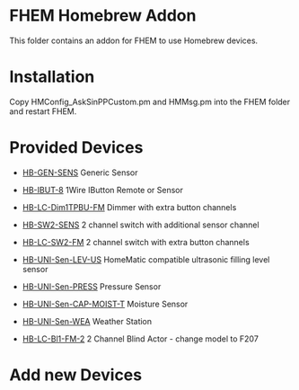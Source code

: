 # FHEM Homebrew Addon

This folder contains an addon for FHEM to use Homebrew devices.

# Installation

Copy HMConfig_AskSinPPCustom.pm and HMMsg.pm into the FHEM folder and restart FHEM.

# Provided Devices

* [HB-GEN-SENS](https://github.com/pa-pa/AskSinPP/tree/master/examples/custom/HB-GEN-SENS) Generic Sensor
* [HB-IBUT-8](https://github.com/pa-pa/AskSinPP/tree/master/examples/custom/HB-IBUT-8) 1Wire IButton Remote or Sensor
* [HB-LC-Dim1TPBU-FM](https://github.com/pa-pa/AskSinPP/tree/master/examples/custom/HB-LC-Dim1TPBU-FM) Dimmer with extra button channels
* [HB-SW2-SENS](https://github.com/pa-pa/AskSinPP/tree/master/examples/custom/HB-SW2-SENS) 2 channel switch with additional sensor channel
* [HB-LC-SW2-FM](https://github.com/pa-pa/AskSinPP/tree/master/examples/custom/HM-LC-SW2-FM) 2 channel switch with extra button channels

* [HB-UNI-Sen-LEV-US](https://github.com/jp112sdl/HB-UNI-Sen-LEV-US) HomeMatic compatible ultrasonic filling level sensor 
* [HB-UNI-Sen-PRESS](https://github.com/jp112sdl/HB-UNI-Sen-PRESS) Pressure Sensor
* [HB-UNI-Sen-CAP-MOIST-T](https://github.com/jp112sdl/HB-UNI-Sen-CAP-MOIST) Moisture Sensor
* [HB-UNI-Sen-WEA](https://github.com/jp112sdl/HB-UNI-Sen-WEA) Weather Station
* [HB-LC-Bl1-FM-2](https://github.com/jp112sdl/HM-LC-Bl1-FM-2) 2 Channel Blind Actor - change model to F207

# Add new Devices

